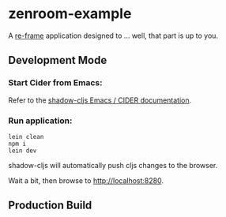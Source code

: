 # zenroom-example

A [re-frame](https://github.com/Day8/re-frame) application designed to ... well, that part is up to you.

## Development Mode

### Start Cider from Emacs:

Refer to the [shadow-cljs Emacs / CIDER documentation](https://shadow-cljs.github.io/docs/UsersGuide.html#cider).

### Run application:

```
lein clean
npm i
lein dev
```

shadow-cljs will automatically push cljs changes to the browser.

Wait a bit, then browse to [http://localhost:8280](http://localhost:8280).

## Production Build

